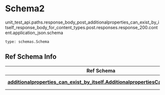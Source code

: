 # Schema2
unit_test_api.paths.response_body_post_additionalproperties_can_exist_by_itself_response_body_for_content_types.post.responses.response_200.content.application_json.schema
```
type: schemas.Schema
```

## Ref Schema Info
Ref Schema | Input Type | Output Type
---------- | ---------- | -----------
[**additionalproperties_can_exist_by_itself.AdditionalpropertiesCanExistByItself**](../../../../../../../../components/schema/additionalproperties_can_exist_by_itself.md) | [additionalproperties_can_exist_by_itself.AdditionalpropertiesCanExistByItselfDictInput](../../../../../../../../components/schema/additionalproperties_can_exist_by_itself.md#additionalpropertiescanexistbyitselfdictinput), [additionalproperties_can_exist_by_itself.AdditionalpropertiesCanExistByItselfDict](../../../../../../../../components/schema/additionalproperties_can_exist_by_itself.md#additionalpropertiescanexistbyitselfdict) | [additionalproperties_can_exist_by_itself.AdditionalpropertiesCanExistByItselfDict](../../../../../../../../components/schema/additionalproperties_can_exist_by_itself.md#additionalpropertiescanexistbyitselfdict)

